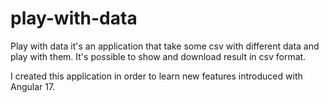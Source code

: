 # play-with-data 
Play with data it's an application that take some csv with different data and play with them.
It's possible to show and download result in csv format.

I created this application in order to learn new features introduced with Angular 17.

